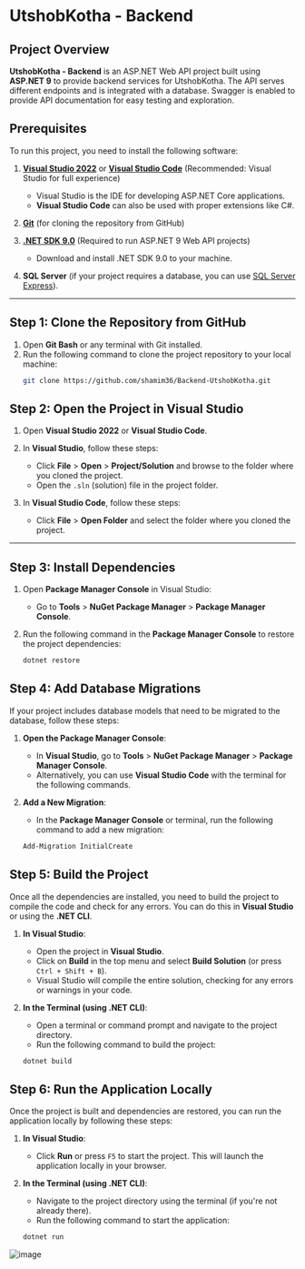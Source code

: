 # UtshobKotha - Backend

## Project Overview
**UtshobKotha - Backend** is an ASP.NET Web API project built using **ASP.NET 9** to provide backend services for UtshobKotha. The API serves different endpoints and is integrated with a database. Swagger is enabled to provide API documentation for easy testing and exploration.

## Prerequisites

To run this project, you need to install the following software:

1. **[Visual Studio 2022](https://visualstudio.microsoft.com/downloads/)** or **[Visual Studio Code](https://code.visualstudio.com/Download)** (Recommended: Visual Studio for full experience)
   - Visual Studio is the IDE for developing ASP.NET Core applications. 
   - **Visual Studio Code** can also be used with proper extensions like C#.

2. **[Git](https://git-scm.com/downloads)** (for cloning the repository from GitHub)

3. **[ .NET SDK 9.0](https://dotnet.microsoft.com/download/dotnet)** (Required to run ASP.NET 9 Web API projects)
   - Download and install .NET SDK 9.0 to your machine.

4. **SQL Server** (if your project requires a database, you can use [SQL Server Express](https://www.microsoft.com/en-us/sql-server/sql-server-downloads)).

---

## Step 1: Clone the Repository from GitHub

1. Open **Git Bash** or any terminal with Git installed.
2. Run the following command to clone the project repository to your local machine:
   ```bash
   git clone https://github.com/shamim36/Backend-UtshobKotha.git

## Step 2: Open the Project in Visual Studio

1. Open **Visual Studio 2022** or **Visual Studio Code**.
   
2. In **Visual Studio**, follow these steps:
   - Click **File** > **Open** > **Project/Solution** and browse to the folder where you cloned the project.
   - Open the `.sln` (solution) file in the project folder.

3. In **Visual Studio Code**, follow these steps:
   - Click **File** > **Open Folder** and select the folder where you cloned the project.

---

## Step 3: Install Dependencies

1. Open **Package Manager Console** in Visual Studio:
   - Go to **Tools** > **NuGet Package Manager** > **Package Manager Console**.

2. Run the following command in the **Package Manager Console** to restore the project dependencies:
   ```bash
   dotnet restore

## Step 4: Add Database Migrations

If your project includes database models that need to be migrated to the database, follow these steps:

1. **Open the Package Manager Console**:
   - In **Visual Studio**, go to **Tools** > **NuGet Package Manager** > **Package Manager Console**.
   - Alternatively, you can use **Visual Studio Code** with the terminal for the following commands.

2. **Add a New Migration**:
   - In the **Package Manager Console** or terminal, run the following command to add a new migration:
   ```bash
   Add-Migration InitialCreate
## Step 5: Build the Project

Once all the dependencies are installed, you need to build the project to compile the code and check for any errors. You can do this in **Visual Studio** or using the **.NET CLI**.

1. **In Visual Studio**:
   - Open the project in **Visual Studio**.
   - Click on **Build** in the top menu and select **Build Solution** (or press `Ctrl + Shift + B`).
   - Visual Studio will compile the entire solution, checking for any errors or warnings in your code.

2. **In the Terminal (using .NET CLI)**:
   - Open a terminal or command prompt and navigate to the project directory.
   - Run the following command to build the project:
   ```bash
   dotnet build

## Step 6: Run the Application Locally

Once the project is built and dependencies are restored, you can run the application locally by following these steps:

1. **In Visual Studio**:
   - Click **Run** or press `F5` to start the project. This will launch the application locally in your browser.
   
2. **In the Terminal (using .NET CLI)**:
   - Navigate to the project directory using the terminal (if you're not already there).
   - Run the following command to start the application:
   ```bash
   dotnet run


![image](https://github.com/user-attachments/assets/9d534bcd-3122-41be-8e24-2c9a27ecbd39)
